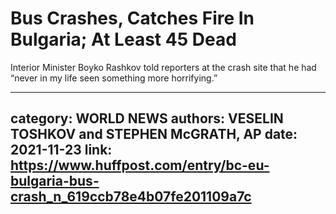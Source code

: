 # Bus Crashes, Catches Fire In Bulgaria; At Least 45 Dead

Interior Minister Boyko Rashkov told reporters at the crash site that he had “never in my life seen something more horrifying.”

---
category: WORLD NEWS
authors: VESELIN TOSHKOV and STEPHEN McGRATH, AP
date: 2021-11-23
link: https://www.huffpost.com/entry/bc-eu-bulgaria-bus-crash_n_619ccb78e4b07fe201109a7c
---
